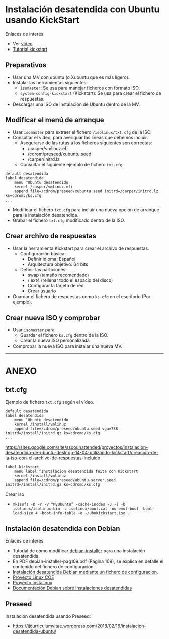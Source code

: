 

# Instalación desatendida con Ubuntu usando KickStart

Enlaces de interés:
* Ver [vídeo](https://youtu.be/i2uUIux6_l8)
* [Tutorial kickstart](https://sites.google.com/site/ssoounattended/proyectos/instalacion-desatendida-de-ubuntu-desktop-14-04-utilizando-kickstart)

## Preparativos
* Usar una MV con ubuntu (o Xubuntu que es más ligero).
* Instalar las herramientas siguientes:
    * `isomaster`: Se usa para manejar ficheros con formato ISO.
    * `system-config-kickstart` (Kickstart): Se usa para crear el fichero de respuestas.
* Descargar una ISO de instalación de Ubuntu dentro de la MV.

## Modificar el menú de arranque
* Usar `isomaster` para extraer el fichero `/isolinux/txt.cfg` de la ISO.
* Consultar el vídeo, para averiguar las líneas que debemos incluir.
    * Asegurarse de las rutas a los ficheros siguientes son correctas:
        * /casper/vmlinuz.efi
        * /cdrom/preseed/xubuntu.seed 
        * /carper/initrd.lz
    * Consultar el siguiente ejemplo de fichero `txt.cfg`:
```
default desatendida
label desatendida
    menu ^Ubuntu desatendido
    kernel /casper/vmlinuz.efi
    append file=/cdrom/preseed/xubuntu.seed initrd=/carper/initrd.lz ks=cdrom:/ks.cfg
...
```
* Modificar el fichero `txt.cfg` para incluir una nueva opción de arranque para la instalación desatendida.
* Grabar el fichero `txt.cfg` modificado dentro de la ISO.

## Crear archivo de respuestas
* Usar la herramienta Kickstart para crear el archivo de respuestas.
    * Configuración básica: 
        * Definir idioma: Español
        * Arquitectura objetivo: 64 bits
    * Definir las particiones:
        * swap (tamaño recomendado)
        * /  ext4 (rellenar todo el espacio del disco)
        * Configurar la tarjeta de red.
        * Crear usuario
* Guardar el fichero de respuestas como `ks.cfg` en el escritorio (Por ejemplo).

## Crear nueva ISO y comprobar
* Usar `isomaster` para 
    * Guardar el fichero `ks.cfg` dentro de la ISO.
    * Crear la nueva ISO personalizada
* Comprobar la nueva ISO para instalar una nueva MV.

---

# ANEXO

## txt.cfg
Ejemplo de fichero `txt.cfg` según el vídeo.
```
default desatendida
label desatendida
    menu ^Ubuntu desatendido
    kernel /install/vmlinuz
    append file=/cdrom/preseed/ubuntu.seed vga=788 initrd=/install/initrd.gz ks=cdrom:/ks.cfg
...
```
https://sites.google.com/site/ssoounattended/proyectos/instalacion-desatendida-de-ubuntu-desktop-14-04-utilizando-kickstart/creacion-de-la-iso-con-el-archivo-de-respuestas-incluido

```
label kickstart
    menu label ^Instalacion desatendida feita con Kickstart
    kernel /install/vmlinuz
    append file=/cdrom/preseed/ubuntu-server.seed initrd=/install/initrd.gz ks=cdrom:/ks.cfg
```

Crear iso
* `mkisofs -D -r -V “MyUbuntu” -cache-inodes -J -l -b isolinux/isolinux.bin -c isolinux/boot.cat -no-emul-boot -boot-load-size 4 -boot-info-table -o ~/UbuKickstart.iso .`

## Instalación desatendida con Debian

Enlaces de interés:
* Tutorial de cómo modificar
[debian-installer](http://lihuen.info.unlp.edu.ar/index.php?title=Modificando_debian-installer)
para una instalación desatendida.
* En PDF debian-installer-pag109.pdf (Página 109), se explica en detalle el contenido del fichero de configuración.
* [Instalación desatendida Debian mediante un fichero de configuración](https://www.debian.org/releases/wheezy/ia64/ch04s04.html.es).
* [Proyecto Linux COE](http://linuxcoe.sourceforge.net/)
* [Proyecto Instalinux](http://www.instalinux.com/)
* [Documentación Debian sobre instalaciones desatendidas](http://www.debian.org/releases/stable/mips/ch04s04.html.es)


## Preseed

Instalación desatendida usando Preseed:
* https://jjcurriculumvitae.wordpress.com/2018/02/16/instalacion-desatendida-ubuntu/
